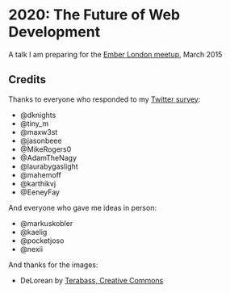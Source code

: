 # 2020: The Future of Web Development

A talk I am preparing for the [Ember London meetup](http://emberlondon.com/), March 2015

## Credits

Thanks to everyone who responded to my [Twitter survey](https://twitter.com/poshaughnessy/status/572307319633137664):

* @dknights
* @tiny_m
* @maxw3st
* @jasonbeee
* @MikeRogers0
* @AdamTheNagy
* @laurabygaslight
* @mahemoff
* @karthikvj
* @EeneyFay

And everyone who gave me ideas in person:

* @markuskobler
* @kaelig
* @pocketjoso
* @nexii

And thanks for the images:

* DeLorean by [Terabass, Creative Commons](http://commons.wikimedia.org/wiki/File:TeamTimeCar.com-BTTF_DeLorean_Time_Machine-OtoGodfrey.com-JMortonPhoto.com-07.jpg)
